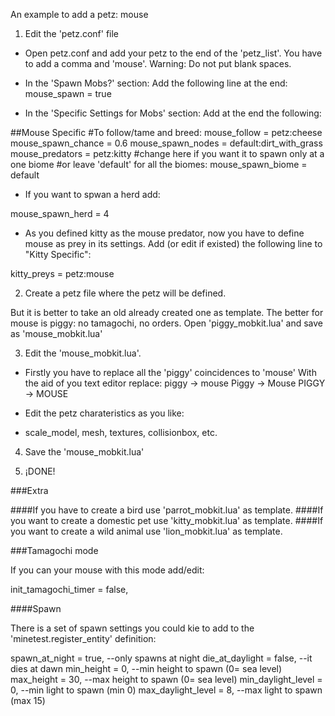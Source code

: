 An example to add a petz: mouse

1. Edit the 'petz.conf' file

- Open petz.conf and add your petz to the end of the 'petz_list'.
You have to add a comma and 'mouse'.
Warning: Do not put blank spaces.

- In the 'Spawn Mobs?' section:
Add the following line at the end:
mouse_spawn = true

- In the 'Specific Settings for Mobs' section:
Add at the end the following:

##Mouse Specific
#To follow/tame and breed:
mouse_follow = petz:cheese
mouse_spawn_chance = 0.6
mouse_spawn_nodes = default:dirt_with_grass
mouse_predators = petz:kitty
#change here if you want it to spawn only at a one biome
#or leave 'default' for all the biomes:
mouse_spawn_biome = default

- If you want to spwan a herd add:

mouse_spawn_herd = 4

- As you defined kitty as the mouse predator, now you have to define mouse as prey in its settings.
Add (or edit if existed) the following line to "Kitty Specific":

kitty_preys = petz:mouse

2. Create a petz file where the petz will be defined.

But it is better to take an old already created one as template.
The better for mouse is piggy: no tamagochi, no orders.
Open 'piggy_mobkit.lua' and save as 'mouse_mobkit.lua'

3. Edit the 'mouse_mobkit.lua'.

- Firstly you have to replace all the 'piggy' coincidences to 'mouse'
With the aid of you text editor replace:
piggy -> mouse
Piggy -> Mouse
PIGGY -> MOUSE

- Edit the petz charateristics as you like:

- scale_model, mesh, textures, collisionbox, etc.

4. Save the 'mouse_mobkit.lua'

5. ¡DONE!

###Extra

####If you have to create a bird use 'parrot_mobkit.lua' as template.
####If you want to create a domestic pet use 'kitty_mobkit.lua' as template.
####If you want to create a wild animal use 'lion_mobkit.lua' as template.

###Tamagochi mode

If you can your mouse with this mode add/edit:

init_tamagochi_timer = false,

####Spawn

There is a set of spawn settings you could kie to add to the 'minetest.register_entity' definition:

spawn_at_night = true, --only spawns at night
die_at_daylight = false, --it dies at dawn
min_height = 0, --min height to spawn (0= sea level)
max_height = 30, --max height to spawn (0= sea level)
min_daylight_level = 0, --min light to spawn (min 0)
max_daylight_level = 8, --max light to spawn (max 15)
